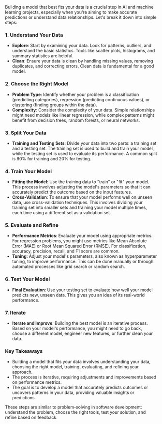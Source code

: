 Building a model that best fits your data is a crucial step in AI and machine learning projects, especially when you're aiming to make accurate predictions or understand data relationships. Let's break it down into simple steps:

### 1. Understand Your Data

- **Explore**: Start by examining your data. Look for patterns, outliers, and understand the basic statistics. Tools like scatter plots, histograms, and summary statistics are helpful.
- **Clean**: Ensure your data is clean by handling missing values, removing duplicates, and correcting errors. Clean data is fundamental for a good model.

### 2. Choose the Right Model

- **Problem Type**: Identify whether your problem is a classification (predicting categories), regression (predicting continuous values), or clustering (finding groups within the data).
- **Complexity**: Consider the complexity of your data. Simple relationships might need models like linear regression, while complex patterns might benefit from decision trees, random forests, or neural networks.

### 3. Split Your Data

- **Training and Testing Sets**: Divide your data into two parts: a training set and a testing set. The training set is used to build and train your model, while the testing set is used to evaluate its performance. A common split is 80% for training and 20% for testing.

### 4. Train Your Model

- **Fitting the Model**: Use the training data to "train" or "fit" your model. This process involves adjusting the model's parameters so that it can accurately predict the outcome based on the input features.
- **Cross-Validation**: To ensure that your model performs well on unseen data, use cross-validation techniques. This involves dividing your training set into smaller sets and training your model multiple times, each time using a different set as a validation set.

### 5. Evaluate and Refine

- **Performance Metrics**: Evaluate your model using appropriate metrics. For regression problems, you might use metrics like Mean Absolute Error (MAE) or Root Mean Squared Error (RMSE). For classification, accuracy, precision, recall, and F1 score are common.
- **Tuning**: Adjust your model's parameters, also known as hyperparameter tuning, to improve performance. This can be done manually or through automated processes like grid search or random search.

### 6. Test Your Model

- **Final Evaluation**: Use your testing set to evaluate how well your model predicts new, unseen data. This gives you an idea of its real-world performance.

### 7. Iterate

- **Iterate and Improve**: Building the best model is an iterative process. Based on your model's performance, you might need to go back, choose a different model, engineer new features, or further clean your data.

### Key Takeaways

- Building a model that fits your data involves understanding your data, choosing the right model, training, evaluating, and refining your approach.
- The process is iterative, requiring adjustments and improvements based on performance metrics.
- The goal is to develop a model that accurately predicts outcomes or uncovers patterns in your data, providing valuable insights or predictions.

These steps are similar to problem-solving in software development: understand the problem, choose the right tools, test your solution, and refine based on feedback.
